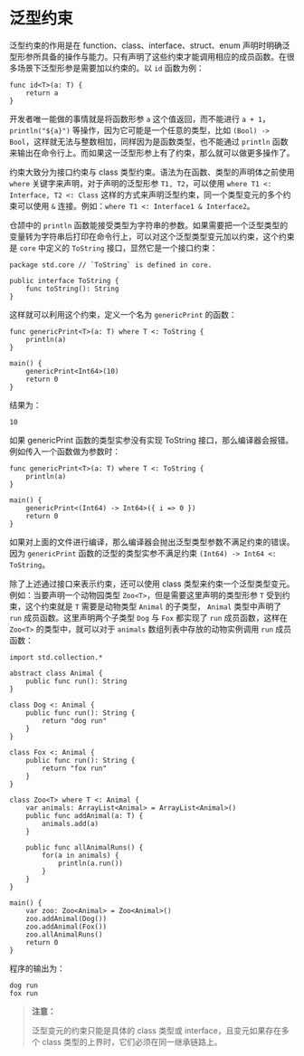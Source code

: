 # 泛型约束

泛型约束的作用是在 function、class、interface、struct、enum 声明时明确泛型形参所具备的操作与能力。只有声明了这些约束才能调用相应的成员函数。在很多场景下泛型形参是需要加以约束的。以 `id` 函数为例：

<!-- compile -->

```cangjie
func id<T>(a: T) {
    return a
}
```

开发者唯一能做的事情就是将函数形参 `a` 这个值返回，而不能进行 `a + 1`，`println("${a}")` 等操作，因为它可能是一个任意的类型，比如 `(Bool) -> Bool`，这样就无法与整数相加，同样因为是函数类型，也不能通过 `println` 函数来输出在命令行上。而如果这一泛型形参上有了约束，那么就可以做更多操作了。

约束大致分为接口约束与 class 类型约束。语法为在函数、类型的声明体之前使用 `where` 关键字来声明，对于声明的泛型形参 `T1, T2`，可以使用 `where T1 <: Interface, T2 <: Class` 这样的方式来声明泛型约束，同一个类型变元的多个约束可以使用 `&` 连接。例如：`where T1 <: Interface1 & Interface2`。

仓颉中的 `println` 函数能接受类型为字符串的参数。如果需要把一个泛型类型的变量转为字符串后打印在命令行上，可以对这个泛型类型变元加以约束，这个约束是 `core` 中定义的 `ToString` 接口，显然它是一个接口约束：

```cangjie
package std.core // `ToString` is defined in core.

public interface ToString {
    func toString(): String
}
```

这样就可以利用这个约束，定义一个名为 `genericPrint` 的函数：

<!-- verify -->

```cangjie
func genericPrint<T>(a: T) where T <: ToString {
    println(a)
}

main() {
    genericPrint<Int64>(10)
    return 0
}
```

结果为：

```text
10
```

如果 genericPrint 函数的类型实参没有实现 ToString 接口，那么编译器会报错。例如传入一个函数做为参数时：
<!-- compile.error -->

```cangjie
func genericPrint<T>(a: T) where T <: ToString {
    println(a)
}

main() {
    genericPrint<(Int64) -> Int64>({ i => 0 })
    return 0
}
```

如果对上面的文件进行编译，那么编译器会抛出泛型类型参数不满足约束的错误。因为 `genericPrint` 函数的泛型的类型实参不满足约束 `(Int64) -> Int64 <: ToString`。

除了上述通过接口来表示约束，还可以使用 class 类型来约束一个泛型类型变元。例如：当要声明一个动物园类型 `Zoo<T>`，但是需要这里声明的类型形参 `T` 受到约束，这个约束就是 `T` 需要是动物类型 `Animal` 的子类型， `Animal` 类型中声明了 `run` 成员函数。这里声明两个子类型 `Dog` 与 `Fox` 都实现了 `run` 成员函数，这样在 `Zoo<T>` 的类型中，就可以对于 `animals` 数组列表中存放的动物实例调用 `run` 成员函数：

<!-- verify -->

```cangjie
import std.collection.*

abstract class Animal {
    public func run(): String
}

class Dog <: Animal {
    public func run(): String {
        return "dog run"
    }
}

class Fox <: Animal {
    public func run(): String {
        return "fox run"
    }
}

class Zoo<T> where T <: Animal {
    var animals: ArrayList<Animal> = ArrayList<Animal>()
    public func addAnimal(a: T) {
        animals.add(a)
    }

    public func allAnimalRuns() {
        for(a in animals) {
            println(a.run())
        }
    }
}

main() {
    var zoo: Zoo<Animal> = Zoo<Animal>()
    zoo.addAnimal(Dog())
    zoo.addAnimal(Fox())
    zoo.allAnimalRuns()
    return 0
}
```

程序的输出为：

```text
dog run
fox run
```

> **注意：**
>
> 泛型变元的约束只能是具体的 class 类型或 interface，且变元如果存在多个 class 类型的上界时，它们必须在同一继承链路上。
